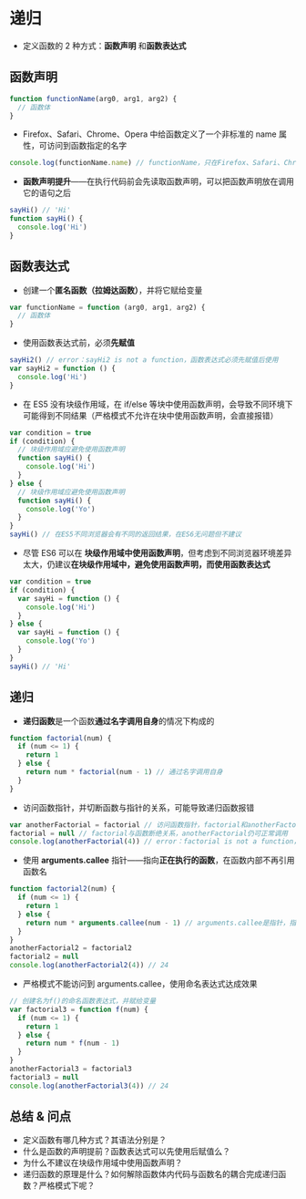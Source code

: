 # 递归

- 定义函数的 2 种方式：**函数声明** 和**函数表达式**

## 函数声明

```js
function functionName(arg0, arg1, arg2) {
  // 函数体
}
```

- Firefox、Safari、Chrome、Opera 中给函数定义了一个非标准的 name 属性，可访问到函数指定的名字

```js
console.log(functionName.name) // functionName，只在Firefox、Safari、Chrome、Opera有效
```

- **函数声明提升**——在执行代码前会先读取函数声明，可以把函数声明放在调用它的语句之后

```js
sayHi() // 'Hi'
function sayHi() {
  console.log('Hi')
}
```

## 函数表达式

- 创建一个**匿名函数（拉姆达函数）**，并将它赋给变量

```js
var functionName = function (arg0, arg1, arg2) {
  // 函数体
}
```

- 使用函数表达式前，必须**先赋值**

```js
sayHi2() // error：sayHi2 is not a function，函数表达式必须先赋值后使用
var sayHi2 = function () {
  console.log('Hi')
}
```

- 在 ES5 没有块级作用域，在 if/else 等块中使用函数声明，会导致不同环境下可能得到不同结果（严格模式不允许在块中使用函数声明，会直接报错）

```js
var condition = true
if (condition) {
  // 块级作用域应避免使用函数声明
  function sayHi() {
    console.log('Hi')
  }
} else {
  // 块级作用域应避免使用函数声明
  function sayHi() {
    console.log('Yo')
  }
}
sayHi() // 在ES5不同浏览器会有不同的返回结果，在ES6无问题但不建议
```

- 尽管 ES6 可以在 **块级作用域中使用函数声明**，但考虑到不同浏览器环境差异太大，仍建议**在块级作用域中，避免使用函数声明，而使用函数表达式**

```js
var condition = true
if (condition) {
  var sayHi = function () {
    console.log('Hi')
  }
} else {
  var sayHi = function () {
    console.log('Yo')
  }
}
sayHi() // 'Hi'
```

## 递归

- **递归函数**是一个函数**通过名字调用自身**的情况下构成的

```js
function factorial(num) {
  if (num <= 1) {
    return 1
  } else {
    return num * factorial(num - 1) // 通过名字调用自身
  }
}
```

- 访问函数指针，并切断函数与指针的关系，可能导致递归函数报错

```js
var anotherFactorial = factorial // 访问函数指针，factorial和anotherFactorial指向同一个函数
factorial = null // factorial与函数断绝关系，anotherFactorial仍可正常调用
console.log(anotherFactorial(4)) // error：factorial is not a function，anotherFactorial内部的factorial已经不是函数
```

- 使用 **arguments.callee** 指针——指向**正在执行的函数**，在函数内部不再引用函数名

```js
function factorial2(num) {
  if (num <= 1) {
    return 1
  } else {
    return num * arguments.callee(num - 1) // arguments.callee是指针，指向正在执行的函数，代替函数内部的函数名
  }
}
anotherFactorial2 = factorial2
factorial2 = null
console.log(anotherFactorial2(4)) // 24
```

- 严格模式不能访问到 arguments.callee，使用命名表达式达成效果

```js
// 创建名为f()的命名函数表达式，并赋给变量
var factorial3 = function f(num) {
  if (num <= 1) {
    return 1
  } else {
    return num * f(num - 1)
  }
}
anotherFactorial3 = factorial3
factorial3 = null
console.log(anotherFactorial3(4)) // 24
```

## 总结 & 问点

- 定义函数有哪几种方式？其语法分别是？
- 什么是函数的声明提前？函数表达式可以先使用后赋值么？
- 为什么不建议在块级作用域中使用函数声明？
- 递归函数的原理是什么？如何解除函数体内代码与函数名的耦合完成递归函数？严格模式下呢？
